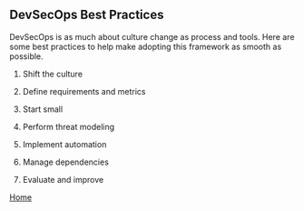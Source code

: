## DevSecOps Best Practices


DevSecOps is as much about culture change as process and tools. Here are some best practices to help make adopting this framework as smooth as possible.

1. Shift the culture

2. Define requirements and metrics

3. Start small

4. Perform threat modeling

5. Implement automation

6. Manage dependencies

7. Evaluate and improve

[Home](https://kangdmi.github.io/skills-github-pages/)
